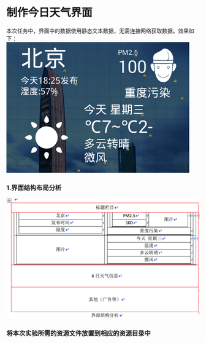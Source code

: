 # 制作今日天气界面



本次任务中，界面中的数据使用静态文本数据，无需连接网络获取数据。效果如下：
![](imags/03/image002.png)

### 1.界面结构布局分析

![](imags/03/3-2.png)


### 将本次实验所需的资源文件放置到相应的资源目录中





